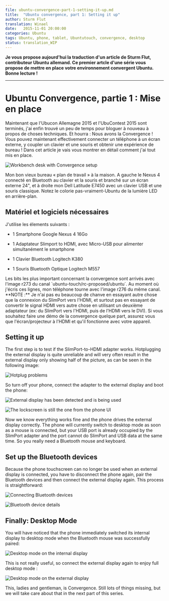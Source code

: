 ```yaml
---
file: ubuntu-convergence-part-1-setting-it-up.md
title:  "Ubuntu convergence, part 1: Setting it up"
author: Sturm Flut
translation: Winael
date:   2015-11-01 20:00:00
categories: Ubuntu
tags: Ubuntu, phone, tablet, Ubuntutouch, convergence, desktop
status: translation_WIP
---
```


<!-- Chapeau -->

**Je vous propose aujourd'hui la traduction d'un article de Sturm Flut, contributeur Ubuntu allemand. Ce premier artcle d'une série vous propose de mettre en place votre environnement convergent Ubuntu. Bonne lecture !**

----------

# Ubuntu Convergence, partie 1 : Mise en place

<!-- lang: EN
<div lang="english">
Now that Ubucon Germany 2015 and UbuContest 2015 are over, I've finally found some time to blog about technical things again. And hooray: We have Convergence! You can now actually connect a phone to an external display, pair keyboard and mouse and get a desktop experience! In this article I will show in detail how I set everything up.
</div>
-->

<!-- lang: FR -->
<div lang="french">
Maintenant que l'Ubucon Allemagne 2015 et l'UbuContest 2015 sont terminés, j'ai enfin trouvé un peu de temps pour bloguer à nouveau à propos de choses techniques. Et hourra : Nous avons la Convergence ! Vous pouvez maintenant effectivement connecter un téléphone à un écran externe, y coupler un clavier et une souris et obtenir une expérience de bureau ! Dans cet article je vais vous montrer en détail comment j'ai tout mis en place.
</div>

![Workbench desk with Convergence setup](https://sturmflut.github.io//images/ubuntu-convergence-part-1/desk.jpg)

<!-- lang: EN
<div lang="english">
My good old "workbench" desk at home. At the left the Nexus 4 connected to Bluetooth keyboard/mouse and an external 24" display, at the right my Dell Latitude E7450 with conventional USB keyboard and mouse. Note the not-quite-Ubuntu-colory LED light in the background.
</div>
-->

<!-- lang: FR -->
<div lang="french">
Mon bon vieux bureau « plan de travail »  à la maison. A gauche le Nexus 4 connecté en Bluetooth au clavier et la souris et branché sur un écran externe 24", et à droite mon Dell Latitude E7450 avec un clavier USB et une souris classique. Notez le colorie pas-vraiment-Ubuntu de la lumière LED en arrière-plan.
</div>

<!-- lang: EN
## <span lang="english">Necessary hard- and software</span>
-->

<!-- lang: FR -->
## <span lang="french">Matériel et logiciels nécessaires</span>

<!-- lang: EN
<div lang="english">
I am using the following parts:

- Nexus 4 16 GB

- SlimPort to HDMI adapter, with Micro-USB plug for simultaneous power supply

* Logitech K380 Bluetooth keyboard

* Logitech M557 Optical Bluetooth mouse
</div>
-->

<!-- lang: FR -->
<div lang="french">
J'utilise les élements suivants :

- 1 Smartphone Google Nexus 4 16Go  

- 1 Adaptateur Slimport to HDMI, avec Micro-USB pour alimenter simultanément le smartphone  
 
- 1 Clavier Bluetooth Logitech K380  
 
- 1 Souris Bluetooth Optique Logitech M557  
</div>

<!-- lang: EN
<div lang="english">
The most important convergence bits landed with image r273 of the `ubuntu-touch/rc-proposed/ubuntu` channel. At the time of writing my phone is running image r276 of the same channel.
</div>
-->

<!-- lang FR -->
<div lang="french">
Les bits les plus important concernant la convergence sont arrivés avec l'image r273 du canal `ubuntu-touch/rc-proposed/ubuntu`. Au moment où j'écris ces lignes, mon téléphone tourne avec l'image r276 du même canal.
</div>


<!-- lang: EN
<div lang="english">
**NOTE**: I haven't had much luck with anything else than SlimPort to HDMI, especially not when trying to convert the HDMI signal to something else using a second adapter (e.g. Slimport to HDMI and then HDMI to DVI). If you're going to demo Convergence somewhere, make sure the display/projector has HDMI and works with your phone.
</div>
-->

<!-- lang: FR -->
<div lang="french">
**NOTE :** Je n'ai pas eu beaucoup de chanve en essayant autre chose que la connexion du SlimPort vers l'HDMI, et surtout pas en essayant de convertir le signal HDMI vers autre chose en utilisant un deuxième adaptateur (ex: du SlimPort vers l'HDMI, puis de l'HDMI vers le DVI). Si vous souhaitez faire une démo de la convergence quelque part, assurez vous que l'écran/projecteur à l'HDMI et qu'il fonctionne avec votre appareil.
</div>

## Setting it up

The first step is to test if the SlimPort-to-HDMI adapter works. Hotplugging the external display is quite unreliable and will very often result in the external display only showing half of the picture, as can be seen in the following image:

![Hotplug problems]({{site.url}}/images/ubuntu-convergence-part-1/hotplug.jpg)

So turn off your phone, connect the adapter to the external display and boot the phone:

![External display has been detected and is being used]({{site.url}}/images/ubuntu-convergence-part-1/external-connected.jpg)

![The lockscreen is still the one from the phone UI]({{site.url}}/images/ubuntu-convergence-part-1/external-phone-lockscreen.jpg)

Now we know everything works fine and the phone drives the external display correctly. The phone will currently switch to desktop mode as soon as a mouse is connected, but your USB port is already occupied by the SlimPort adapter and the port cannot do SlimPort and USB data at the same time. So you really need a Bluetooth mouse and keyboard.


## Set up the Bluetooth devices

Because the phone touchscreen can no longer be used when an external display is connected, you have to disconnect the phone again, pair the Bluetooth devices and then connect the external display again. This process is straightforward:

![Connecting Bluetooth devices]({{site.url}}/images/ubuntu-convergence-part-1/bluetooth1.jpg)

![Bluetooth device details]({{site.url}}/images/ubuntu-convergence-part-1/bluetooth2.jpg)


## Finally: Desktop Mode

You will have noticed that the phone immediately switched its internal display to desktop mode when the Bluetooth mouse was successfully paired:

![Desktop mode on the internal display]({{site.url}}/images/ubuntu-convergence-part-1/desktop-mode-internal.jpg)

This is not really useful, so connect the external display again to enjoy full desktop mode :

![Desktop mode on the external display]({{site.url}}/images/ubuntu-convergence-part-1/desktop-mode-external.jpg)

This, ladies and gentleman, is Convergence. Still lots of things missing, but we will take care about that in the next part of this series.

